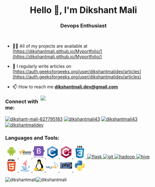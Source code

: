 <h1 align="center">Hello 👋, I'm Dikshant Mali</h1>
<h3 align="center">Devops Enthusiast</h3>

<p align="left"> <a href="https://twitter.com/" target="blank"><img src="https://img.shields.io/twitter/follow/?logo=twitter&style=for-the-badge" alt="" /></a> </p>

- 👨‍💻 All of my projects are available at [https://dikshantmali.github.io/Myportfolio/](https://dikshantmali.github.io/Myportfolio/)

- 📝 I regularly write articles on [https://auth.geeksforgeeks.org/user/dikshantmalidev/articles](https://auth.geeksforgeeks.org/user/dikshantmalidev/articles)

- 📫 How to reach me **dikshantmali.dev@gmail.com**
<img align="right" width="390" src="https://media.giphy.com/media/L1R1tvI9svkIWwpVYr/giphy.gif">
<h3 align="left">Connect with me:</h3>
<p align="left">
<a href="https://linkedin.com/in/dikshant-mali-627795183" target="blank"><img align="center" src="https://cdn.jsdelivr.net/npm/simple-icons@3.0.1/icons/linkedin.svg" alt="dikshant-mali-627795183" height="30" width="40" /></a>
<a href="https://www.codechef.com/users/dikshantmali43" target="blank"><img align="center" src="https://cdn.jsdelivr.net/npm/simple-icons@3.1.0/icons/codechef.svg" alt="dikshantmali43" height="30" width="40" /></a>
<a href="https://www.hackerrank.com/dikshantmali43" target="blank"><img align="center" src="https://cdn.jsdelivr.net/npm/simple-icons@3.0.1/icons/hackerrank.svg" alt="dikshantmali43" height="30" width="40" /></a>
<a href="https://auth.geeksforgeeks.org/user/dikshantmalidev" target="blank"><img align="center" src="https://cdn.jsdelivr.net/npm/simple-icons@3.0.1/icons/geeksforgeeks.svg" alt="dikshantmalidev" height="30" width="40" /></a>
</p>

<h3 align="left">Languages and Tools:</h3>
<p align="left"> <a href="https://developer.android.com" target="_blank"> <img src="https://raw.githubusercontent.com/devicons/devicon/master/icons/android/android-original-wordmark.svg" alt="android" width="40" height="40"/> </a> <a href="https://aws.amazon.com" target="_blank"> <img src="https://raw.githubusercontent.com/devicons/devicon/master/icons/amazonwebservices/amazonwebservices-original-wordmark.svg" alt="aws" width="40" height="40"/> </a> <a href="https://getbootstrap.com" target="_blank"> <img src="https://raw.githubusercontent.com/devicons/devicon/master/icons/bootstrap/bootstrap-plain-wordmark.svg" alt="bootstrap" width="40" height="40"/> </a> <a href="https://www.cprogramming.com/" target="_blank"> <img src="https://raw.githubusercontent.com/devicons/devicon/master/icons/c/c-original.svg" alt="c" width="40" height="40"/> </a> <a href="https://www.w3schools.com/cpp/" target="_blank"> <img src="https://raw.githubusercontent.com/devicons/devicon/master/icons/cplusplus/cplusplus-original.svg" alt="cplusplus" width="40" height="40"/> </a> <a href="https://www.w3schools.com/css/" target="_blank"> <img src="https://raw.githubusercontent.com/devicons/devicon/master/icons/css3/css3-original-wordmark.svg" alt="css3" width="40" height="40"/> </a> <a href="https://flask.palletsprojects.com/" target="_blank"> <img src="https://www.vectorlogo.zone/logos/pocoo_flask/pocoo_flask-icon.svg" alt="flask" width="40" height="40"/> </a> <a href="https://git-scm.com/" target="_blank"> <img src="https://www.vectorlogo.zone/logos/git-scm/git-scm-icon.svg" alt="git" width="40" height="40"/> </a> <a href="https://hadoop.apache.org/" target="_blank"> <img src="https://www.vectorlogo.zone/logos/apache_hadoop/apache_hadoop-icon.svg" alt="hadoop" width="40" height="40"/> </a> <a href="https://hive.apache.org/" target="_blank"> <img src="https://www.vectorlogo.zone/logos/apache_hive/apache_hive-icon.svg" alt="hive" width="40" height="40"/> </a> <a href="https://www.w3.org/html/" target="_blank"> <img src="https://raw.githubusercontent.com/devicons/devicon/master/icons/html5/html5-original-wordmark.svg" alt="html5" width="40" height="40"/> </a> <a href="https://www.java.com" target="_blank"> <img src="https://raw.githubusercontent.com/devicons/devicon/master/icons/java/java-original.svg" alt="java" width="40" height="40"/> </a> <a href="https://www.linux.org/" target="_blank"> <img src="https://raw.githubusercontent.com/devicons/devicon/master/icons/linux/linux-original.svg" alt="linux" width="40" height="40"/> </a> <a href="https://www.mysql.com/" target="_blank"> <img src="https://raw.githubusercontent.com/devicons/devicon/master/icons/mysql/mysql-original-wordmark.svg" alt="mysql" width="40" height="40"/> </a> <a href="https://www.php.net" target="_blank"> <img src="https://raw.githubusercontent.com/devicons/devicon/master/icons/php/php-original.svg" alt="php" width="40" height="40"/> </a> <a href="https://www.python.org" target="_blank"> <img src="https://raw.githubusercontent.com/devicons/devicon/master/icons/python/python-original.svg" alt="python" width="40" height="40"/> </a> </p>

<p><img align="left" src="https://github-readme-stats.vercel.app/api/top-langs?username=dikshantmali&show_icons=true&locale=en&layout=compact" alt="dikshantmali" /></p>

<p>&nbsp;<img align="left" src="https://github-readme-stats.vercel.app/api?username=dikshantmali&show_icons=true&locale=en" alt="dikshantmali" /></p>


